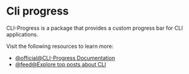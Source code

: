 # Cli progress

CLI-Progress is a package that provides a custom progress bar for CLI applications.

Visit the following resources to learn more:

- [@official@CLI-Progress Documentation](https://www.npmjs.com/package/cli-progress)
- [@feed@Explore top posts about CLI](https://app.daily.dev/tags/cli?ref=roadmapsh)
